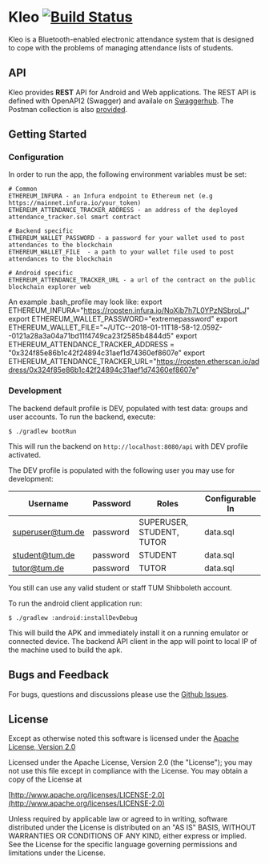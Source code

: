 # Kleo [![Build Status](https://travis-ci.com/wingsofovnia/kleo.svg?token=ouVhGzR1YKc4zojXsBsf&branch=master)](https://travis-ci.com/wingsofovnia/kleo)
Kleo is a Bluetooth-enabled electronic attendance system that is designed to cope with the problems of managing attendance lists of students.

## API
Kleo provides **REST** API for Android and Web applications. The REST API is defined with OpenAPI2 (Swagger) and availale on [Swaggerhub](https://app.swaggerhub.com/apis/wingsofovnia/kleo-api/). The Postman collection is also [provided](https://www.getpostman.com/collections/f168f5deb322113dc89a).

## Getting Started
### Configuration
In order to run the app, the following environment variables must be set:
```
# Common
ETHEREUM_INFURA - an Infura endpoint to Ethereum net (e.g https://mainnet.infura.io/your_token)
ETHEREUM_ATTENDANCE_TRACKER_ADDRESS - an address of the deployed attendance_tracker.sol smart contract

# Backend specific
ETHEREUM_WALLET_PASSWORD - a password for your wallet used to post attendances to the blockchain
ETHEREUM_WALLET_FILE  - a path to your wallet file used to post attendances to the blockchain

# Android specific
ETHEREUM_ATTENDANCE_TRACKER_URL - a url of the contract on the public blockchain explorer web
```

An example .bash_profile may look like:
export ETHEREUM_INFURA="https://ropsten.infura.io/NoXjb7h7L0YPzNSbroLJ"
export ETHEREUM_WALLET_PASSWORD="extremepassword"
export ETHEREUM_WALLET_FILE="~/UTC--2018-01-11T18-58-12.059Z--0121a28a3a04a71bd11f4749ca23f2585b4844d5"
export ETHEREUM_ATTENDANCE_TRACKER_ADDRESS = "0x324f85e86b1c42f24894c31aef1d74360ef8607e"
export ETHEREUM_ATTENDANCE_TRACKER_URL="https://ropsten.etherscan.io/address/0x324f85e86b1c42f24894c31aef1d74360ef8607e"

### Development
The backend default profile is DEV, populated with test data: groups and user accounts. To run the backend, execute:
```
$ ./gradlew bootRun
```
This will run the backend on `http://localhost:8080/api` with DEV profile activated.

The DEV profile is populated with the following user you may use for development:

| Username         | Password     | Roles                     | Configurable In    |
|------------------|--------------|---------------------------|--------------------|
| superuser@tum.de | password     | SUPERUSER, STUDENT, TUTOR | data.sql           |
| student@tum.de   | password     | STUDENT                   | data.sql           |
| tutor@tum.de     | password     | TUTOR                     | data.sql           |

You still can use any valid student or staff TUM Shibboleth account.

To run the android client application run:
```
$ ./gradlew :android:installDevDebug
```
This will build the APK and immediately install it on a running emulator or connected device. The backend API client in the app will point to local IP of the machine used to build the apk.

## Bugs and Feedback
For bugs, questions and discussions please use the [Github Issues](https://github.com/TUM-Journey/kleo/issues).

## License
Except as otherwise noted this software is licensed under the [Apache License, Version 2.0](http://www.apache.org/licenses/LICENSE-2.0)

Licensed under the Apache License, Version 2.0 (the "License"); you may not use this file except in compliance with the License. You may obtain a copy of the License at

[http://www.apache.org/licenses/LICENSE-2.0](http://www.apache.org/licenses/LICENSE-2.0)

Unless required by applicable law or agreed to in writing, software distributed under the License is distributed on an "AS IS" BASIS, WITHOUT WARRANTIES OR CONDITIONS OF ANY KIND, either express or implied. See the License for the specific language governing permissions and limitations under the License.
